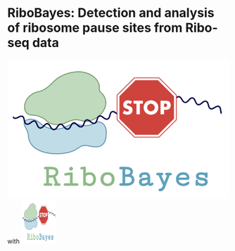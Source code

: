 # RiboBayes: Detection and analysis of ribosome pause sites from Ribo-seq data

![RiboBayes logo](https://github.com/amberluo1/RiboBayes/blob/main/RiboBayes%20Logo.png) with <img src="https://github.com/amberluo1/RiboBayes/blob/main/RiboBayes%20Logo.png" width="80" height="100">
